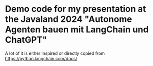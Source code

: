 # Demo code for my presentation at the Javaland 2024 "Autonome Agenten bauen mit LangChain und ChatGPT"

A lot of it is either inspired or directly copied from https://python.langchain.com/docs/